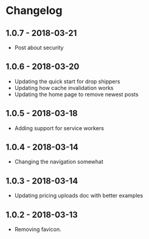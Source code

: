 # Changelog

## 1.0.7 - 2018-03-21

* Post about security

## 1.0.6 - 2018-03-20

* Updating the quick start for drop shippers
* Updating how cache invalidation works
* Updating the home page to remove newest posts

## 1.0.5 - 2018-03-18

* Adding support for service workers

## 1.0.4 - 2018-03-14

* Changing the navigation somewhat

## 1.0.3 - 2018-03-14

* Updating pricing uploads doc with better examples

## 1.0.2 - 2018-03-13

* Removing favicon.
